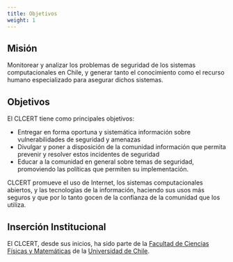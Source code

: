 ```yaml
---
title: Objetivos
weight: 1
---
```

## Misión

Monitorear y analizar los problemas de seguridad de los sistemas computacionales en Chile, y generar tanto el conocimiento como el recurso humano especializado para asegurar dichos sistemas. 

## Objetivos

El CLCERT tiene como principales objetivos:

* Entregar en forma oportuna y sistemática información sobre vulnerabilidades de seguridad y amenazas
* Divulgar y poner a disposición de la comunidad información que permita prevenir y resolver estos incidentes de seguridad
* Educar a la comunidad en general sobre temas de seguridad, promoviendo las políticas que permiten su implementación.

CLCERT promueve el uso de Internet, los sistemas computacionales abiertos, y las tecnologías de la información, haciendo sus usos más seguros y que por lo tanto gocen de la confianza de la comunidad que los utiliza. 

## Inserción Institucional

El CLCERT, desde sus inicios, ha sido parte de la [Facultad de Ciencias Físicas y Matemáticas](https://www.fcfm.uchile.cl/) de la [Universidad de Chile](https://www.uchile.cl/).